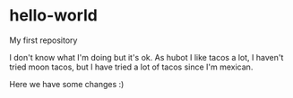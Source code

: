 # hello-world
My first repository

I don't know what I'm doing but it's ok. 
As hubot I like tacos a lot, I haven't tried moon tacos, but I have tried a lot of tacos since I'm mexican. 

Here we have some changes :)
